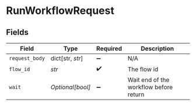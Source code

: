 # RunWorkflowRequest


## Fields

| Field                                  | Type                                   | Required                               | Description                            |
| -------------------------------------- | -------------------------------------- | -------------------------------------- | -------------------------------------- |
| `request_body`                         | dict[str, *str*]                       | :heavy_minus_sign:                     | N/A                                    |
| `flow_id`                              | *str*                                  | :heavy_check_mark:                     | The flow id                            |
| `wait`                                 | *Optional[bool]*                       | :heavy_minus_sign:                     | Wait end of the workflow before return |